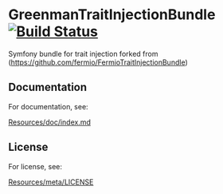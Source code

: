 # GreenmanTraitInjectionBundle [![Build Status](https://travis-ci.org/fermio/FermioTraitInjectionBundle.png?branch=master)](https://travis-ci.org/fermio/FermioTraitInjectionBundle)

Symfony bundle for trait injection forked from (https://github.com/fermio/FermioTraitInjectionBundle)

## Documentation

For documentation, see:

[Resources/doc/index.md](Resources/doc/index.md)

## License

For license, see:

[Resources/meta/LICENSE](Resources/meta/LICENSE)
